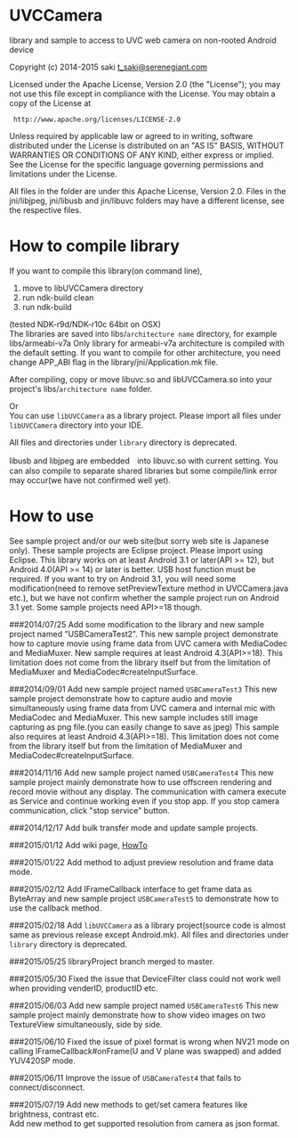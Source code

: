 UVCCamera
=========

library and sample to access to UVC web camera on non-rooted Android device

Copyright (c) 2014-2015 saki t_saki@serenegiant.com

 Licensed under the Apache License, Version 2.0 (the "License");
 you may not use this file except in compliance with the License.
 You may obtain a copy of the License at

     http://www.apache.org/licenses/LICENSE-2.0

 Unless required by applicable law or agreed to in writing, software
 distributed under the License is distributed on an "AS IS" BASIS,
 WITHOUT WARRANTIES OR CONDITIONS OF ANY KIND, either express or implied.
 See the License for the specific language governing permissions and
 limitations under the License.

All files in the folder are under this Apache License, Version 2.0.
Files in the jni/libjpeg, jni/libusb and jin/libuvc folders may have a different license,
see the respective files.

How to compile library  
=========
If you want to compile this library(on command line),
 1. move to libUVCCamera directory
 2. run ndk-build clean
 3. run ndk-build

(tested NDK-r9d/NDK-r10c 64bit on OSX)  
The libraries are saved into libs/`architecture name` directory, for example libs/armeabi-v7a
Only library for armeabi-v7a architecture is compiled with the default setting.
If you want to compile for other architecture, you need change APP_ABI flag in the
library/jni/Application.mk file.

After compiling, copy or move libuvc.so and libUVCCamera.so into your project's 
libs/`architecture name` folder.

Or  
You can use `libUVCCamera` as a library project. Please import all files under `libUVCCamera`
directory into your IDE.  

All files and directories under `library` directory is deprecated.

libusb and libjpeg are embedded　into libuvc.so with current setting. You can also compile to
separate shared libraries but some compile/link error may occur(we have not confirmed well yet). 

How to use
=========
See sample project and/or our web site(but sorry web site is Japanese only).
These sample projects are Eclipse project. Please import using Eclipse.
This library works on at least Android 3.1 or later(API >= 12), but Android 4.0(API >= 14)
or later is better. USB host function must be required.
If you want to try on Android 3.1, you will need some modification(need to remove 
setPreviewTexture method in UVCCamera.java etc.), but we have not confirm whether the sample
project run on Android 3.1 yet.
Some sample projects need API>=18 though.

###2014/07/25
Add some modification to the library and new sample project named "USBCameraTest2".
This new sample project demonstrate how to capture movie using frame data from
UVC camera with MediaCodec and MediaMuxer.
New sample requires at least Android 4.3(API>=18).
This limitation does not come from the library itself but from the limitation of 
MediaMuxer and MediaCodec#createInputSurface.

###2014/09/01
Add new sample project named `USBCameraTest3`
This new sample project demonstrate how to capture audio and movie simultaneously
using frame data from UVC camera and internal mic with MediaCodec and MediaMuxer.
This new sample includes still image capturing as png file.(you can easily change to
save as jpeg) This sample also requires at least Android 4.3(API>=18).
This limitation does not come from the library itself but from the limitation of 
MediaMuxer and MediaCodec#createInputSurface.

###2014/11/16
Add new sample project named `USBCameraTest4`
This new sample project mainly demonstrate how to use offscreen rendering
and record movie without any display.
The communication with camera execute as Service and continue working
even if you stop app. If you stop camera communication, click "stop service" button.

###2014/12/17
Add bulk transfer mode and update sample projects.

###2015/01/12
Add wiki page, [HowTo](https://github.com/saki4510t/UVCCamera/wiki/howto "HowTo")

###2015/01/22
Add method to adjust preview resolution and frame data mode.

###2015/02/12
Add IFrameCallback interface to get frame data as ByteArray
and new sample project `USBCameraTest5` to demonstrate how to use the callback method.

###2015/02/18
Add `libUVCCamera` as a library project(source code is almost same as previous release except Android.mk).
All files and directories under `library` directory is deprecated.

###2015/05/25
libraryProject branch merged to master.

###2015/05/30
Fixed the issue that DeviceFilter class could not work well when providing venderID, productID etc.

###2015/06/03
Add new sample project named `USBCameraTest6`
This new sample project mainly demonstrate how to show video images on two TextureView simultaneously, side by side.

###2015/06/10
Fixed the issue of pixel format is wrong when NV21 mode on calling IFrameCallback#onFrame(U and V plane was swapped) and added YUV420SP mode.

###2015/06/11
Improve the issue of `USBCameraTest4` that fails to connect/disconnect.

###2015/07/19
Add new methods to get/set camera features like brightness, contrast etc.  
Add new method to get supported resolution from camera as json format.  
